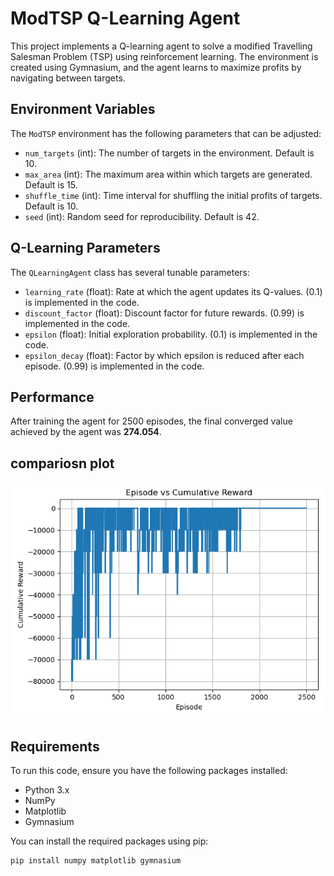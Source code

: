 # ModTSP Q-Learning Agent

This project implements a Q-learning agent to solve a modified Travelling Salesman Problem (TSP) using reinforcement learning. The environment is created using Gymnasium, and the agent learns to maximize profits by navigating between targets.

## Environment Variables

The `ModTSP` environment has the following parameters that can be adjusted:

- `num_targets` (int): The number of targets in the environment. Default is 10.
- `max_area` (int): The maximum area within which targets are generated. Default is 15.
- `shuffle_time` (int): Time interval for shuffling the initial profits of targets. Default is 10.
- `seed` (int): Random seed for reproducibility. Default is 42.

## Q-Learning Parameters

The `QLearningAgent` class has several tunable parameters:

- `learning_rate` (float): Rate at which the agent updates its Q-values.  (0.1) is implemented in the code.
- `discount_factor` (float): Discount factor for future rewards.  (0.99) is implemented in the code.
- `epsilon` (float): Initial exploration probability. (0.1) is implemented in the code.
- `epsilon_decay` (float): Factor by which epsilon is reduced after each episode. (0.99) is implemented in the code.

## Performance

After training the agent for 2500 episodes, the final converged value achieved by the agent was **274.054**.

## compariosn plot

![Diagram Description](training_results.png)

## Requirements

To run this code, ensure you have the following packages installed:

- Python 3.x
- NumPy
- Matplotlib
- Gymnasium

You can install the required packages using pip:

```bash
pip install numpy matplotlib gymnasium
